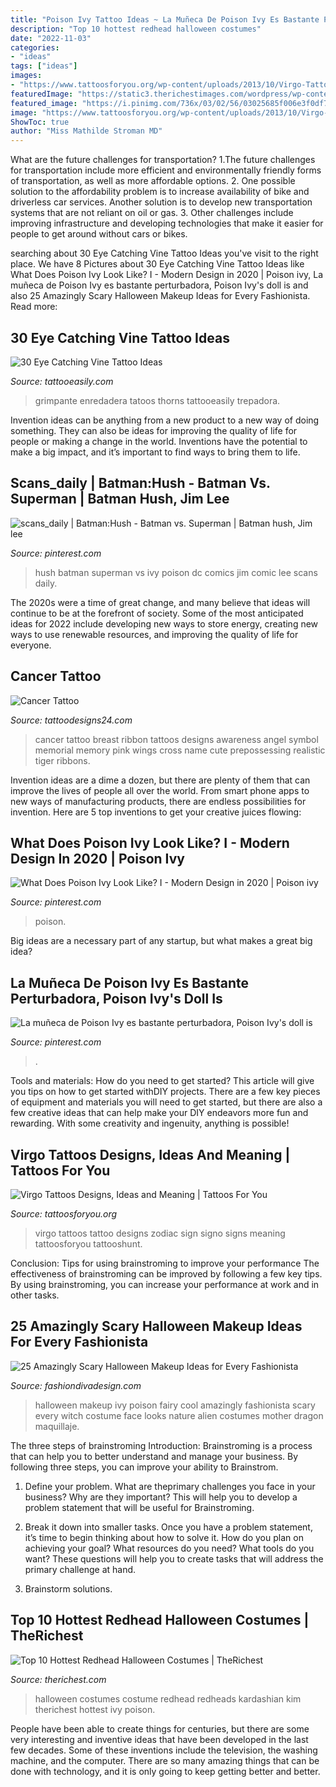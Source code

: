 ```yaml
---
title: "Poison Ivy Tattoo Ideas ~ La Muñeca De Poison Ivy Es Bastante Perturbadora, Poison Ivy&#039;s Doll Is"
description: "Top 10 hottest redhead halloween costumes"
date: "2022-11-03"
categories:
- "ideas"
tags: ["ideas"]
images:
- "https://www.tattoosforyou.org/wp-content/uploads/2013/10/Virgo-Tattoos.jpg"
featuredImage: "https://static3.therichestimages.com/wordpress/wp-content/uploads/2020/10/kim-kardashian-halloween-poison-ivy.jpg"
featured_image: "https://i.pinimg.com/736x/03/02/56/03025685f006e3f0df746eecca8d1d4e--batman-hush-poison-ivy.jpg"
image: "https://www.tattoosforyou.org/wp-content/uploads/2013/10/Virgo-Tattoos.jpg"
ShowToc: true
author: "Miss Mathilde Stroman MD"
---
```



What are the future challenges for transportation?
1.The future challenges for transportation include more efficient and environmentally friendly forms of transportation, as well as more affordable options. 
2. One possible solution to the affordability problem is to increase availability of bike and driverless car services. Another solution is to develop new transportation systems that are not reliant on oil or gas. 
3. Other challenges include improving infrastructure and developing technologies that make it easier for people to get around without cars or bikes.

	

		
searching about 30 Eye Catching Vine Tattoo Ideas you've visit to the right place. We have 8 Pictures about 30 Eye Catching Vine Tattoo Ideas like What Does Poison Ivy Look Like? I - Modern Design in 2020 | Poison ivy, La muñeca de Poison Ivy es bastante perturbadora, Poison Ivy&#039;s doll is and also 25 Amazingly Scary Halloween Makeup Ideas for Every Fashionista. Read more:
		
    
## 30 Eye Catching Vine Tattoo Ideas

<img loading=lazy src="https://www.tattooeasily.com/wp-content/uploads/2013/07/Vine-tattoo-29.jpg" onerror="this.onerror=null;this.src='https://tse3.mm.bing.net/th?id=OIP.DnOqaZ5s6cD0d0bn9w28AgHaJ7&amp;pid=15.1';" alt="30 Eye Catching Vine Tattoo Ideas">

_Source: tattooeasily.com_

>grimpante enredadera tatoos thorns tattooeasily trepadora. 

	

Invention ideas can be anything from a new product to a new way of doing something. They can also be ideas for improving the quality of life for people or making a change in the world. Inventions have the potential to make a big impact, and it’s important to find ways to bring them to life.

    
## Scans_daily | Batman:Hush - Batman Vs. Superman | Batman Hush, Jim Lee

<img loading=lazy src="https://i.pinimg.com/736x/03/02/56/03025685f006e3f0df746eecca8d1d4e--batman-hush-poison-ivy.jpg" onerror="this.onerror=null;this.src='https://tse1.mm.bing.net/th?id=OIP.WEb8mz9tmYu9sUm331jSjQHaL7&amp;pid=15.1';" alt="scans_daily | Batman:Hush - Batman vs. Superman | Batman hush, Jim lee">

_Source: pinterest.com_

>hush batman superman vs ivy poison dc comics jim comic lee scans daily. 

	

The 2020s were a time of great change, and many believe that ideas will continue to be at the forefront of society. Some of the most anticipated ideas for 2022 include developing new ways to store energy, creating new ways to use renewable resources, and improving the quality of life for everyone.

    
## Cancer Tattoo

<img loading=lazy src="http://www.tattoodesigns24.com/wp-content/uploads/2015/01/Breast-Cancer-Ribbon-Tattoo-On-Back.jpg" onerror="this.onerror=null;this.src='https://tse3.mm.bing.net/th?id=OIP.X8Dt65qldIjkw4PY0P7UIAHaJ4&amp;pid=15.1';" alt="Cancer Tattoo">

_Source: tattoodesigns24.com_

>cancer tattoo breast ribbon tattoos designs awareness angel symbol memorial memory pink wings cross name cute prepossessing realistic tiger ribbons. 

	

Invention ideas are a dime a dozen, but there are plenty of them that can improve the lives of people all over the world. From smart phone apps to new ways of manufacturing products, there are endless possibilities for invention. Here are 5 top inventions to get your creative juices flowing: 

    
## What Does Poison Ivy Look Like? I - Modern Design In 2020 | Poison Ivy

<img loading=lazy src="https://i.pinimg.com/736x/c5/ba/19/c5ba19e111ab76a60f4dbb71ceaf47bf.jpg" onerror="this.onerror=null;this.src='https://tse4.mm.bing.net/th?id=OIP.7B6_S8GFJIYFfeq_q-qH4wHaLG&amp;pid=15.1';" alt="What Does Poison Ivy Look Like? I - Modern Design in 2020 | Poison ivy">

_Source: pinterest.com_

>poison. 

	

Big ideas are a necessary part of any startup, but what makes a great big idea? 

    
## La Muñeca De Poison Ivy Es Bastante Perturbadora, Poison Ivy&#039;s Doll Is

<img loading=lazy src="https://i.pinimg.com/736x/52/a4/4c/52a44cf5fba3f26c5b13068377988762.jpg" onerror="this.onerror=null;this.src='https://tse3.mm.bing.net/th?id=OIP.qhqo5uMdNQOJfgSmpphvugHaOc&amp;pid=15.1';" alt="La muñeca de Poison Ivy es bastante perturbadora, Poison Ivy&#039;s doll is">

_Source: pinterest.com_

>. 

	

Tools and materials: How do you need to get started?
This article will give you tips on how to get started withDIY projects. There are a few key pieces of equipment and materials you will need to get started, but there are also a few creative ideas that can help make your DIY endeavors more fun and rewarding. With some creativity and ingenuity, anything is possible!

    
## Virgo Tattoos Designs, Ideas And Meaning | Tattoos For You

<img loading=lazy src="https://www.tattoosforyou.org/wp-content/uploads/2013/10/Virgo-Tattoos.jpg" onerror="this.onerror=null;this.src='https://tse2.mm.bing.net/th?id=OIP.McLQHrQjqwuzy-BDD4ZafwHaJ4&amp;pid=15.1';" alt="Virgo Tattoos Designs, Ideas and Meaning | Tattoos For You">

_Source: tattoosforyou.org_

>virgo tattoos tattoo designs zodiac sign signo signs meaning tattoosforyou tattooshunt. 

	

Conclusion: Tips for using brainstroming to improve your performance
The effectiveness of brainstroming can be improved by following a few key tips. By using brainstroming, you can increase your performance at work and in other tasks.

    
## 25 Amazingly Scary Halloween Makeup Ideas For Every Fashionista

<img loading=lazy src="http://www.fashiondivadesign.com/wp-content/uploads/2014/09/colorful-poison-ivy-halloween-make-up.jpg" onerror="this.onerror=null;this.src='https://tse1.mm.bing.net/th?id=OIP.VxUZNb7fz5mU_CQPIgkuagHaK8&amp;pid=15.1';" alt="25 Amazingly Scary Halloween Makeup Ideas for Every Fashionista">

_Source: fashiondivadesign.com_

>halloween makeup ivy poison fairy cool amazingly fashionista scary every witch costume face looks nature alien costumes mother dragon maquillaje. 

	

The three steps of brainstroming
Introduction:
Brainstroming is a process that can help you to better understand and manage your business. By following three steps, you can improve your ability to Brainstrom.

1. Define your problem. What are theprimary challenges you face in your business? Why are they important? This will help you to develop a problem statement that will be useful for Brainstroming.

2. Break it down into smaller tasks. Once you have a problem statement, it’s time to begin thinking about how to solve it. How do you plan on achieving your goal? What resources do you need? What tools do you want? These questions will help you to create tasks that will address the primary challenge at hand.

3. Brainstorm solutions.

    
## Top 10 Hottest Redhead Halloween Costumes | TheRichest

<img loading=lazy src="https://static3.therichestimages.com/wordpress/wp-content/uploads/2020/10/kim-kardashian-halloween-poison-ivy.jpg" onerror="this.onerror=null;this.src='https://tse4.mm.bing.net/th?id=OIP.tmRGkCrltRf_4aC_KZL7qwHaEK&amp;pid=15.1';" alt="Top 10 Hottest Redhead Halloween Costumes | TheRichest">

_Source: therichest.com_

>halloween costumes costume redhead redheads kardashian kim therichest hottest ivy poison. 

	

People have been able to create things for centuries, but there are some very interesting and inventive ideas that have been developed in the last few decades. Some of these inventions include the television, the washing machine, and the computer. There are so many amazing things that can be done with technology, and it is only going to keep getting better and better.

